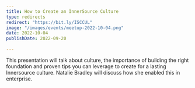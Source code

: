 ```yaml
---
title: How to Create an InnerSource Culture
type: redirects
redirect: "https://bit.ly/ISCCUL"
image: "/images/events/meetup-2022-10-04.png"
date: 2022-10-04
publishDate: 2022-09-20

---
```


This presentation will talk about culture, the importance of building the right foundation and proven tips you can leverage to create for a lasting Innersource culture. Natalie Bradley will discuss how she enabled this in enterprise.
